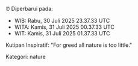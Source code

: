 ⏰ Diperbarui pada:
- WIB: Rabu, 30 Juli 2025 23.37.33 UTC
- WITA: Kamis, 31 Juli 2025 00.37.33 UTC
- WIT: Kamis, 31 Juli 2025 01.37.33 UTC

Kutipan Inspiratif:
"For greed all nature is too little."


Kategori: nature

